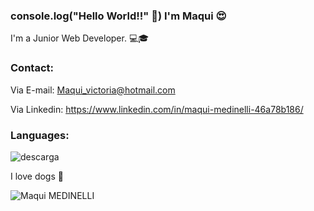 ### console.log("Hello World!!" 👋) I'm Maqui 😍

I'm a Junior Web Developer. 💻🎓 

### Contact:
 Via E-mail: Maqui_victoria@hotmail.com

 Via Linkedin: https://www.linkedin.com/in/maqui-medinelli-46a78b186/
 
 ### Languages:
 
![descarga](https://user-images.githubusercontent.com/89918184/138129316-d3a94673-a2d7-4efd-9266-79dfe1cb5f5f.png)

I love dogs 🐶

![Maqui MEDINELLI](https://user-images.githubusercontent.com/89918184/138126998-1eb424fa-4b86-4b53-85ec-a48593a8f9e7.jpg)
